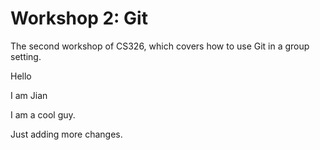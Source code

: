 # Workshop 2: Git 

The second workshop of CS326, which covers how to use Git in a group setting.

Hello

I am Jian

I am a cool guy.

Just adding more changes.
